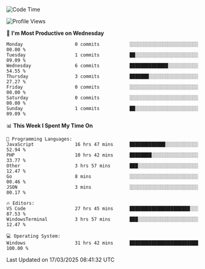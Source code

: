<!--START_SECTION:waka-->
![Code Time](http://img.shields.io/badge/Code%20Time-4%2C365%20hrs%2014%20mins-blue)

![Profile Views](http://img.shields.io/badge/Profile%20Views-0-blue)

📅 **I'm Most Productive on Wednesday** 

```text
Monday                   0 commits           ░░░░░░░░░░░░░░░░░░░░░░░░░   00.00 % 
Tuesday                  1 commits           ██░░░░░░░░░░░░░░░░░░░░░░░   09.09 % 
Wednesday                6 commits           ██████████████░░░░░░░░░░░   54.55 % 
Thursday                 3 commits           ███████░░░░░░░░░░░░░░░░░░   27.27 % 
Friday                   0 commits           ░░░░░░░░░░░░░░░░░░░░░░░░░   00.00 % 
Saturday                 0 commits           ░░░░░░░░░░░░░░░░░░░░░░░░░   00.00 % 
Sunday                   1 commits           ██░░░░░░░░░░░░░░░░░░░░░░░   09.09 % 
```


📊 **This Week I Spent My Time On** 

```text
💬 Programming Languages: 
JavaScript               16 hrs 47 mins      █████████████░░░░░░░░░░░░   52.94 % 
PHP                      10 hrs 42 mins      ████████░░░░░░░░░░░░░░░░░   33.77 % 
Other                    3 hrs 57 mins       ███░░░░░░░░░░░░░░░░░░░░░░   12.47 % 
Go                       8 mins              ░░░░░░░░░░░░░░░░░░░░░░░░░   00.46 % 
JSON                     3 mins              ░░░░░░░░░░░░░░░░░░░░░░░░░   00.17 % 

🔥 Editors: 
VS Code                  27 hrs 45 mins      ██████████████████████░░░   87.53 % 
WindowsTerminal          3 hrs 57 mins       ███░░░░░░░░░░░░░░░░░░░░░░   12.47 % 

💻 Operating System: 
Windows                  31 hrs 42 mins      █████████████████████████   100.00 % 
```


 Last Updated on 17/03/2025 08:41:32 UTC
<!--END_SECTION:waka-->
